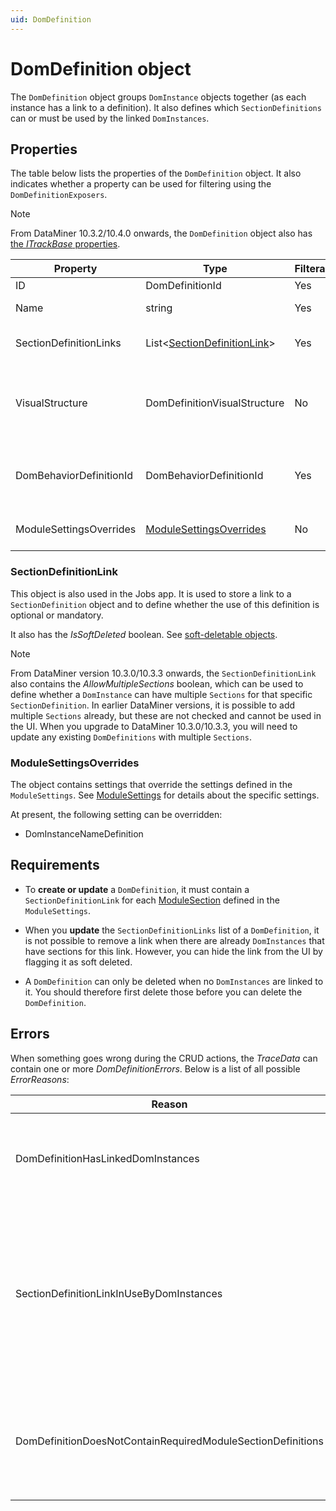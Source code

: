 ```yaml
---
uid: DomDefinition
---
```


# DomDefinition object

The `DomDefinition` object groups `DomInstance` objects together (as each instance has a link to a definition). It also defines which `SectionDefinitions` can or must be used by the linked `DomInstances`.

## Properties

The table below lists the properties of the `DomDefinition` object. It also indicates whether a property can be used for filtering using the `DomDefinitionExposers`.

> [!NOTE]
> From DataMiner 10.3.2/10.4.0 onwards, the `DomDefinition` object also has [the *ITrackBase* properties](xref:DOM_objects#itrackbase-properties).

| Property                | Type                                                   | Filterable | Description                                                                                                                                                  |
| ----------------------- | ------------------------------------------------------ | ---------- | ------------------------------------------------------------------------------------------------------------------------------------------------------------ |
| ID                      | DomDefinitionId                                        | Yes        | The ID of the `DomDefinition`.                                                                                                                               |
| Name                    | string                                                 | Yes        | The name of the `DomDefinition`.                                                                                                                             |
| SectionDefinitionLinks  | List\<[SectionDefinitionLink](#sectiondefinitionlink)> | Yes        | Contains the required/allowed `SectionDefinitions`.                                                                                                          |
| VisualStructure         | DomDefinitionVisualStructure                           | No         | Contains settings related to the client UI. Most of these do not apply for DOM. This property should be ignored since it will be removed in the near future. |
| DomBehaviorDefinitionId | DomBehaviorDefinitionId                                | Yes        | ID of the `DomBehaviorDefinition` that this `DomDefinition` is linked to. See [DomBehaviorDefinition](xref:DomBehaviorDefinition).                           |
| ModuleSettingsOverrides | [ModuleSettingsOverrides](#modulesettingsoverrides)    | No         | Used to override some `ModuleSettings`. See [DomInstanceNameDefinition](xref:DomInstanceNameDefinition).                                                     |

### SectionDefinitionLink

This object is also used in the Jobs app. It is used to store a link to a `SectionDefinition` object and to define whether the use of this definition is optional or mandatory.

It also has the *IsSoftDeleted* boolean. See [soft-deletable objects](xref:DOM_objects#soft-deletable-objects).

> [!NOTE]
> From DataMiner version 10.3.0/10.3.3 onwards, the `SectionDefinitionLink` also contains the *AllowMultipleSections* boolean, which can be used to define whether a `DomInstance` can have multiple `Sections` for that specific `SectionDefinition`. In earlier DataMiner versions, it is possible to add multiple `Sections` already, but these are not checked and cannot be used in the UI. When you upgrade to DataMiner 10.3.0/10.3.3, you will need to update any existing `DomDefinitions` with multiple `Sections`.

### ModuleSettingsOverrides

The object contains settings that override the settings defined in the `ModuleSettings`. See [ModuleSettings](xref:DOM_ModuleSettings) for details about the specific settings.

At present, the following setting can be overridden:

- DomInstanceNameDefinition

## Requirements

- To **create or update** a `DomDefinition`, it must contain a `SectionDefinitionLink` for each [ModuleSection](xref:DOM_ModuleSections) defined in the `ModuleSettings`.

- When you **update** the `SectionDefinitionLinks` list of a `DomDefinition`, it is not possible to remove a link when there are already `DomInstances` that have sections for this link. However, you can hide the link from the UI by flagging it as soft deleted.

- A `DomDefinition` can only be deleted when no `DomInstances` are linked to it. You should therefore first delete those before you can delete the `DomDefinition`.

## Errors

When something goes wrong during the CRUD actions, the *TraceData* can contain one or more *DomDefinitionErrors*. Below is a list of all possible *ErrorReasons*:

| Reason                                                      | Description                                                                                                                                                                                                                                                                                                                                                                                                                             |
| ----------------------------------------------------------- | --------------------------------------------------------------------------------------------------------------------------------------------------------------------------------------------------------------------------------------------------------------------------------------------------------------------------------------------------------------------------------------------------------------------------------------- |
| DomDefinitionHasLinkedDomInstances                          | The `DomDefinition` you want to delete has `DomInstances` linked to it. The `DomDefinition` can be retrieved from the *DomDefinition* property. The IDs of the linked `DomInstances` can be retrieved from the *DomInstanceIds* property.                                                                                                                                                                                               |
| SectionDefinitionLinkInUseByDomInstances                    | The `SectionDefinitionLink` cannot be deleted since this `DomDefinition` is in use by `DomInstances`. Set the *SectionDefinitionLink.IsSoftDeleted* boolean instead. The `DomDefinition` can be retrieved from the *DomDefinition* property. The IDs of the linked `DomInstances` can be retrieved from the *DomInstanceIds* property. The links that could not be deleted can be retrieved from the *SectionDefinitionLinks* property. |
| DomDefinitionDoesNotContainRequiredModuleSectionDefinitions | The `DomDefinition` you want to create or update does not include all required section definition links for this module. The `DomDefinition` can be retrieved from the *DomDefinition* property. The missing `SectionDefinitionIDs` can be retrieved from the *SectionDefinitionIds* property.                                                                                                                                          |
